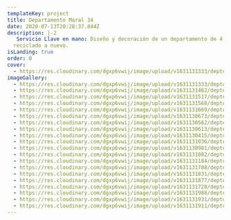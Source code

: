 ```yaml
---
templateKey: project
title: Departamento Maral 34
date: 2020-07-13T20:28:37.844Z
description: |-2
   Servicio Llave en mano: Diseño y decoración de un departamento de 4 ambientes
  reciclado a nuevo.
isLanding: true
order: 0
cover:
  - https://res.cloudinary.com/dgxp6vwij/image/upload/v1631131333/deptoMaral34/deptoMaral34-20_yplhvg.jpg
imageGallery:
  - https://res.cloudinary.com/dgxp6vwij/image/upload/v1631131333/deptoMaral34/deptoMaral34-20_yplhvg.jpg
  - https://res.cloudinary.com/dgxp6vwij/image/upload/v1631131462/deptoMaral34/deptoMaral34-22_aakdmj.jpg
  - https://res.cloudinary.com/dgxp6vwij/image/upload/v1631131517/deptoMaral34/deptoMaral34-23_zsrwl1.jpg
  - https://res.cloudinary.com/dgxp6vwij/image/upload/v1631131568/deptoMaral34/deptoMaral34-24_pt38h6.jpg
  - https://res.cloudinary.com/dgxp6vwij/image/upload/v1631131669/deptoMaral34/deptoMaral34-26_vfxoao.jpg
  - https://res.cloudinary.com/dgxp6vwij/image/upload/v1631130673/deptoMaral34/deptoMaral34-7_jt4h47.jpg
  - https://res.cloudinary.com/dgxp6vwij/image/upload/v1631130562/deptoMaral34/deptoMaral34-5_rgczj8.jpg
  - https://res.cloudinary.com/dgxp6vwij/image/upload/v1631130613/deptoMaral34/deptoMaral34-6_hcmqzj.jpg
  - https://res.cloudinary.com/dgxp6vwij/image/upload/v1631130415/deptoMaral34/deptoMaral34-2_srgoaf.jpg
  - https://res.cloudinary.com/dgxp6vwij/image/upload/v1631131036/deptoMaral34/deptoMaral34-14_jqvc9n.jpg
  - https://res.cloudinary.com/dgxp6vwij/image/upload/v1631130981/deptoMaral34/deptoMaral34-13_yytlpc.jpg
  - https://res.cloudinary.com/dgxp6vwij/image/upload/v1631131082/deptoMaral34/deptoMaral34-15_paeyk5.jpg
  - https://res.cloudinary.com/dgxp6vwij/image/upload/v1631131184/deptoMaral34/deptoMaral34-17_kxdkw9.jpg
  - https://res.cloudinary.com/dgxp6vwij/image/upload/v1631131788/deptoMaral34/deptoMaral34-28_epnlzr.jpg
  - https://res.cloudinary.com/dgxp6vwij/image/upload/v1631131831/deptoMaral34/deptoMaral34-29_yquoei.jpg
  - https://res.cloudinary.com/dgxp6vwij/image/upload/v1631131877/deptoMaral34/deptoMaral34-30_eviao7.jpg
  - https://res.cloudinary.com/dgxp6vwij/image/upload/v1631131728/deptoMaral34/deptoMaral34-27_jldkfa.jpg
  - https://res.cloudinary.com/dgxp6vwij/image/upload/v1631131988/deptoMaral34/deptoMaral34-34_xonguk.jpg
  - https://res.cloudinary.com/dgxp6vwij/image/upload/v1631131931/deptoMaral34/deptoMaral34-32_zjzgib.jpg
  - https://res.cloudinary.com/dgxp6vwij/image/upload/v1631131911/deptoMaral34/deptoMaral34-31_abswyx.jpg
---
```

